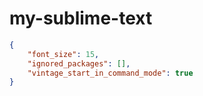 # my-sublime-text

```json
{
    "font_size": 15,
    "ignored_packages": [],
    "vintage_start_in_command_mode": true
}
```

